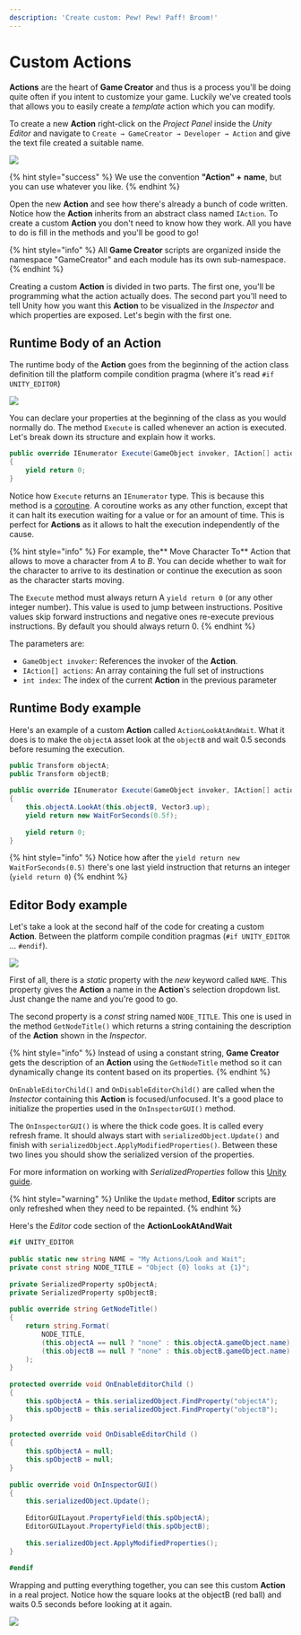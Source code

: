 ```yaml
---
description: 'Create custom: Pew! Pew! Paff! Broom!'
---
```


# Custom Actions

**Actions** are the heart of **Game Creator** and thus is a process you'll be doing quite often if you intent to customize your game. Luckily we've created tools that allows you to easily create a _template_ action which you can modify.

To create a new **Action** right-click on the _Project Panel_ inside the _Unity Editor_ and navigate to `Create → GameCreator → Developer → Action` and give the text file created a suitable name.

![](../../.gitbook/assets/api-create-action.jpg)

{% hint style="success" %}
We use the convention **"Action" +** **name**, but you can use whatever you like.
{% endhint %}

Open the new **Action** and see how there's already a bunch of code written. Notice how the **Action** inherits from an abstract class named `IAction`. To create a custom **Action** you don't need to know how they work. All you have to do is fill in the methods and you'll be good to go!

{% hint style="info" %}
All **Game Creator** scripts are organized inside the namespace "GameCreator" and each module has its own sub-namespace.
{% endhint %}

Creating a custom **Action** is divided in two parts. The first one, you'll be programming what the action actually does. The second part you'll need to tell Unity how you want this **Action** to be visualized in the _Inspector_ and which properties are exposed. Let's begin with the first one.

## Runtime Body of an Action

The runtime body of the **Action** goes from the beginning of the action class definition till the platform compile condition pragma \(where it's read `#if UNITY_EDITOR`\)

![](../../.gitbook/assets/api-action-runtime.jpg)

You can declare your properties at the beginning of the class as you would normally do. The method `Execute` is called whenever an action is executed. Let's break down its structure and explain how it works.

```csharp
public override IEnumerator Execute(GameObject invoker, IAction[] actions, int index)
{
    yield return 0;
}
```

Notice how `Execute` returns an `IEnumerator` type. This is because this method is a [coroutine](https://docs.unity3d.com/Manual/Coroutines.html). A coroutine works as any other function, except that it can halt its execution waiting for a value or for an amount of time. This is perfect for **Actions** as it allows to halt the execution independently of the cause.

{% hint style="info" %}
For example, the** Move Character To** Action that allows to move a character from _A_ to _B_. You can decide whether to wait for the character to arrive to its destination or continue the execution as soon as the character starts moving.

The `Execute` method must always return A `yield return 0` \(or any other integer number\). This value is used to jump between instructions. Positive values skip forward instructions and negative ones re-execute previous instructions. By default you should always return 0.
{% endhint %}

The parameters are:

* `GameObject invoker`: References the invoker of the **Action**.
* `IAction[] actions`: An array containing the full set of instructions
* `int index`: The index of the current **Action** in the previous parameter

## Runtime Body example

Here's an example of a custom **Action** called `ActionLookAtAndWait`. What it does is to make the `objectA` asset look at the `objectB` and wait 0.5 seconds before resuming the execution.

```csharp
public Transform objectA;
public Transform objectB;
​
public override IEnumerator Execute(GameObject invoker, IAction[] actions, int index)
{
    this.objectA.LookAt(this.objectB, Vector3.up);
    yield return new WaitForSeconds(0.5f);
​
    yield return 0;
}
```

{% hint style="info" %}
Notice how after the `yield return new WaitForSeconds(0.5)` there's one last yield instruction that returns an integer \(`yield return 0`\)
{% endhint %}

## Editor Body example

Let's take a look at the second half of the code for creating a custom **Action**. Between the platform compile condition pragmas \(`#if UNITY_EDITOR` ... `#endif`\).

![](../../.gitbook/assets/api-action-editor.jpg)

First of all, there is a _static_ property with the _new_ keyword called `NAME`. This property gives the **Action** a name in the **Action**'s selection dropdown list. Just change the name and you're good to go.

The second property is a _const_ string named `NODE_TITLE`. This one is used in the method `GetNodeTitle()` which returns a string containing the description of the **Action** shown in the _Inspector_.

{% hint style="info" %}
Instead of using a constant string, **Game Creator** gets the description of an **Action** using the `GetNodeTitle` method so it can dynamically change its content based on its properties.
{% endhint %}

`OnEnableEditorChild()` and `OnDisableEditorChild()` are called when the _Instector_ containing this **Action** is focused/unfocused. It's a good place to initialize the properties used in the `OnInspectorGUI()` method.

The `OnInspectorGUI()` is where the thick code goes. It is called every refresh frame. It should always start with `serializedObject.Update()` and finish with `serializedObject.ApplyModifiedProperties()`. Between these two lines you should show the serialized version of the properties.

For more information on working with _SerializedProperties_ follow this [Unity guide](https://docs.unity3d.com/Manual/editor-CustomEditors.html).

{% hint style="warning" %}
Unlike the `Update` method, **Editor** scripts are only refreshed when they need to be repainted.
{% endhint %}

Here's the _Editor_ code section of the **ActionLookAtAndWait**

```csharp
#if UNITY_EDITOR
​
public static new string NAME = "My Actions/Look and Wait";
private const string NODE_TITLE = "Object {0} looks at {1}";
​
private SerializedProperty spObjectA;
private SerializedProperty spObjectB;
​
public override string GetNodeTitle()
{
    return string.Format(
        NODE_TITLE,
        (this.objectA == null ? "none" : this.objectA.gameObject.name),
        (this.objectB == null ? "none" : this.objectB.gameObject.name)
    );
}
​
protected override void OnEnableEditorChild ()
{
    this.spObjectA = this.serializedObject.FindProperty("objectA");
    this.spObjectB = this.serializedObject.FindProperty("objectB");
}
​
protected override void OnDisableEditorChild ()
{
    this.spObjectA = null;
    this.spObjectB = null;
}
​
public override void OnInspectorGUI()
{
    this.serializedObject.Update();
​
    EditorGUILayout.PropertyField(this.spObjectA);
    EditorGUILayout.PropertyField(this.spObjectB);
​
    this.serializedObject.ApplyModifiedProperties();
}
​
#endif
```

Wrapping and putting everything together, you can see this custom **Action** in a real project. Notice how the square looks at the objectB \(red ball\) and waits 0.5 seconds before looking at it again.

![](../../.gitbook/assets/actions-conditions.gif)

